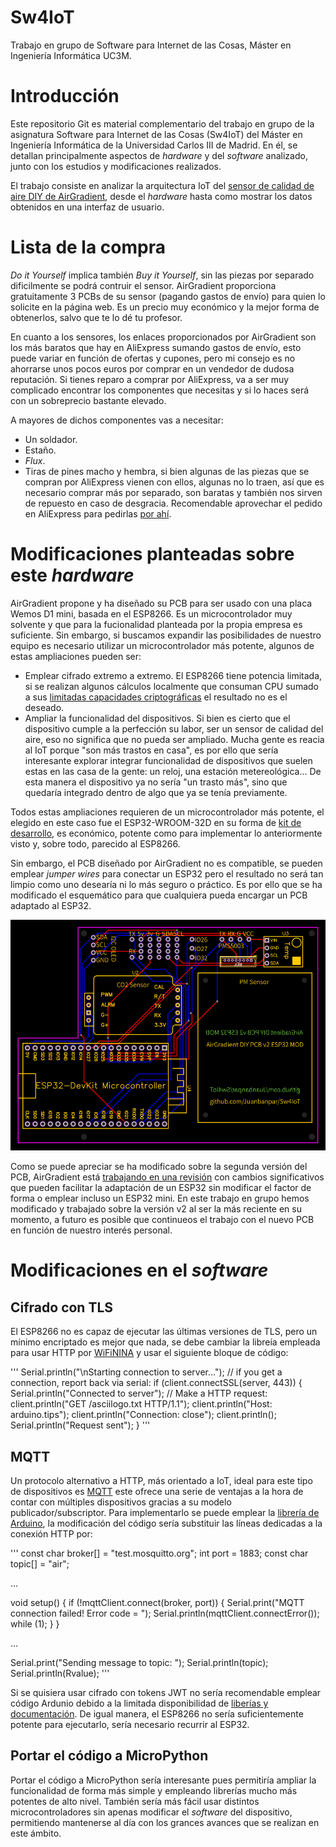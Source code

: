 # Sw4IoT
Trabajo en grupo de Software para Internet de las Cosas, Máster en Ingeniería Informática UC3M.

# Introducción
Este repositorio Git es material complementario del trabajo en grupo de la asignatura Software para Internet de las Cosas (Sw4IoT) del Máster en Ingeniería Informática de la Universidad Carlos III de Madrid. En él, se detallan principalmente aspectos de *hardware* y del *software* analizado, junto con los estudios y modificaciones realizados.

El trabajo consiste en analizar la arquitectura IoT del [sensor de calidad de aire DIY de AirGradient](https://www.airgradient.com/diy/), desde el *hardware* hasta como mostrar los datos obtenidos en una interfaz de usuario.

# Lista de la compra
*Do it Yourself* implica también *Buy it Yourself*, sin las piezas por separado dificilmente se podrá contruir el sensor. AirGradient proporciona gratuitamente 3 PCBs de su sensor (pagando gastos de envío) para quien lo solicite en la página web. Es un precio muy económico y la mejor forma de obtenerlos, salvo que te lo dé tu profesor.

En cuanto a los sensores, los enlaces proporcionados por AirGradient son los más baratos que hay en AliExpress sumando gastos de envío, esto puede variar en función de ofertas y cupones, pero mi consejo es no ahorrarse unos pocos euros por comprar en un vendedor de dudosa reputación. Si tienes reparo a comprar por AliExpress, va a ser muy complicado encontrar los componentes que necesitas y si lo haces será con un sobreprecio bastante elevado.

A mayores de dichos componentes vas a necesitar:
*    Un soldador.
*    Estaño.
*    *Flux*.
*    Tiras de pines macho y hembra, si bien algunas de las piezas que se compran por AliExpress vienen con ellos, algunas no lo traen, así que es necesario comprar más por separado, son baratas y también nos sirven de repuesto en caso de desgracia. Recomendable aprovechar el pedido en AliExpress para pedirlas [por ahí](https://es.aliexpress.com/item/4000873858801.html?spm=a2g0o.productlist.0.0.4f8d6f71De7uCH&algo_pvid=b76c128a-a59a-4447-81d1-1932ac6c2e54&algo_exp_id=b76c128a-a59a-4447-81d1-1932ac6c2e54-7&pdp_ext_f=%7B%22sku_id%22%3A%2210000010058190554%22%7D&pdp_pi=-1%3B2.24%3B-1%3B-1%40salePrice%3BEUR%3Bsearch-mainSearch).

# Modificaciones planteadas sobre este *hardware*
AirGradient propone y ha diseñado su PCB para ser usado con una placa Wemos D1 mini, basada en el ESP8266. Es un microcontrolador muy solvente y que para la fucionalidad planteada por la propia empresa es suficiente. Sin embargo, si buscamos expandir las posibilidades de nuestro equipo es necesario utilizar un microcontrolador más potente, algunos de estas ampliaciones pueden ser:
*    Emplear cifrado extremo a extremo. El ESP8266 tiene potencia limitada, si se realizan algunos cálculos localmente que consuman CPU sumado a sus [limitadas capacidades criptográficas](https://www.reddit.com/r/esp8266/comments/5n6gqr/whats_the_current_state_of_ssltls_on_the_esp8266/) el resultado no es el deseado.
*    Ampliar la funcionalidad del dispositivos. Si bien es cierto que el dispositivo cumple a la perfección su labor, ser un sensor de calidad del aire, eso no significa que no pueda ser ampliado. Mucha gente es reacia al IoT porque "son más trastos en casa", es por ello que sería interesante explorar integrar funcionalidad de dispositivos que suelen estas en las casa de la gente: un reloj, una estación metereológica... De esta manera el dispositivo ya no sería "un trasto más", sino que quedaría integrado dentro de algo que ya se tenía previamente.

Todos estas ampliaciones requieren de un microcontrolador más potente, el elegido en este caso fue el ESP32-WROOM-32D en su forma de [kit de desarrollo](https://es.aliexpress.com/item/32959541446.html?spm=a2g0o.productlist.0.0.399e74dfsqCDZ2&algo_pvid=8b461c01-9148-431b-b46c-cd6da843b5f3&algo_exp_id=8b461c01-9148-431b-b46c-cd6da843b5f3-3&pdp_ext_f=%7B%22sku_id%22%3A%2267085222105%22%7D&pdp_pi=-1%3B4.36%3B-1%3B-1%40salePrice%3BEUR%3Bsearch-mainSearch), es económico, potente como para implementar lo anteriormente visto y, sobre todo, parecido al ESP8266.

Sin embargo, el PCB diseñado por AirGradient no es compatible, se pueden emplear *jumper wires* para conectar un ESP32 pero el resultado no será tan limpio como uno desearía ni lo más seguro o práctico. Es por ello que se ha modificado el esquemático para que cualquiera pueda encargar un PCB adaptado al ESP32.

<img title="PCB ESP32 mod" alt="PCB DIY de AirGradient modificado para el ESP32" src="https://raw.githubusercontent.com/Juanbanpar/Sw4IoT/main/PCBv2_mod.png">

Como se puede apreciar se ha modificado sobre la segunda versión del PCB, AirGradient está [trabajando en una revisión](https://forum.airgradient.com/t/new-airgradient-diy-kit-version-3-feedback-and-discussion/146) con cambios significativos que pueden facilitar la adaptación de un ESP32 sin modificar el factor de forma o emplear incluso un ESP32 mini. En este trabajo en grupo hemos modificado y trabajado sobre la versión v2 al ser la más reciente en su momento, a futuro es posible que continueos el trabajo con el nuevo PCB en función de nuestro interés personal.

# Modificaciones en el *software*

## Cifrado con TLS
El ESP8266 no es capaz de ejecutar las últimas versiones de TLS, pero un mínimo encriptado es mejor que nada, se debe cambiar la libreía empleada para usar HTTP por [WiFiNINA](https://www.arduino.cc/reference/en/libraries/wifinina/client.connectssl/) y usar el siguiente bloque de código:

'''
Serial.println("\nStarting connection to server...");
  // if you get a connection, report back via serial:
  if (client.connectSSL(server, 443)) {
    Serial.println("Connected to server");
    // Make a HTTP request:
    client.println("GET /asciilogo.txt HTTP/1.1");
    client.println("Host: arduino.tips");
    client.println("Connection: close");
    client.println();
    Serial.println("Request sent");
  }
'''

## MQTT
Un protocolo alternativo a HTTP, más orientado a IoT, ideal para este tipo de dispositivos es [MQTT](https://mqtt.org/) este ofrece una serie de ventajas a la hora de contar con múltiples dispositivos gracias a su modelo publicador/subscriptor.
Para implementarlo se puede emplear la [librería de Arduino](https://docs.arduino.cc/tutorials/uno-wifi-rev2/uno-wifi-r2-mqtt-device-to-device), la modificación del código sería substituir las líneas dedicadas a la conexión HTTP por:

'''
const char broker[] = "test.mosquitto.org";
int port = 1883;
const char topic[] = "air";

...

void setup() {
  if (!mqttClient.connect(broker, port)) {
      Serial.print("MQTT connection failed! Error code = ");
      Serial.println(mqttClient.connectError());
      while (1);
  }
}

...

Serial.print("Sending message to topic: ");
Serial.println(topic);
Serial.println(Rvalue);
'''

Si se quisiera usar cifrado con tokens JWT no sería recomendable emplear código Ardunio debido a la limitada disponibilidad de [liberías y documentación](https://github.com/chrismoorhouse/ArduinoJWT). De igual manera, el ESP8266 no sería suficientemente potente para ejecutarlo, sería necesario recurrir al ESP32.

## Portar el código a MicroPython
Portar el código a MicroPython sería interesante pues permitiría ampliar la funcionalidad de forma más simple y empleando librerías mucho más potentes de alto nivel. También sería más fácil usar distintos microcontroladores sin apenas modificar el *software* del dispositivo, permitiendo mantenerse al día con los grances avances que se realizan en este ámbito.
